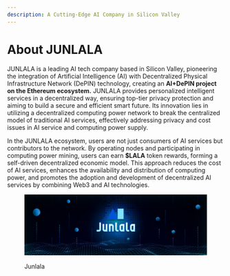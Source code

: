 ```yaml
---
description: A Cutting-Edge AI Company in Silicon Valley
---
```


# About JUNLALA

JUNLALA is a leading AI tech company based in Silicon Valley, pioneering the integration of Artificial Intelligence (AI) with Decentralized Physical Infrastructure Network (DePIN) technology, creating an **AI+DePIN project on the Ethereum ecosystem.** JUNLALA provides personalized intelligent services in a decentralized way, ensuring top-tier privacy protection and aiming to build a secure and efficient smart future. Its innovation lies in utilizing a decentralized computing power network to break the centralized model of traditional AI services, effectively addressing privacy and cost issues in AI service and computing power supply.

In the JUNLALA ecosystem, users are not just consumers of AI services but contributors to the network. By operating nodes and participating in computing power mining, users can earn **$LALA** token rewards, forming a self-driven decentralized economic model. This approach reduces the cost of AI services, enhances the availability and distribution of computing power, and promotes the adoption and development of decentralized AI services by combining Web3 and AI technologies.

<figure><img src=".gitbook/assets/Banner.jpg" alt=""><figcaption><p>Junlala</p></figcaption></figure>
